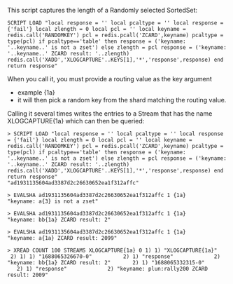 This script captures the length of a Randomly selected SortedSet:

``` 
SCRIPT LOAD "local response = '' local pcaltype = '' local response = {'fail'} local zlength = 0 local pcl = '' local keyname = redis.call('RANDOMKEY') pcl = redis.pcall('ZCARD',keyname) pcaltype = type(pcl) if pcaltype=='table' then response = ('keyname: '..keyname..' is not a zset') else zlength = pcl response = ('keyname: '..keyname..' ZCARD result: '..zlength) redis.call('XADD','XLOGCAPTURE'..KEYS[1],'*','response',response) end return response"
```

When you call it, you must provide a routing value as the key argument
- example {1a}
- it will then pick a random key from the shard matching the routing value.

Calling it several times writes the entries to a Stream that has the name XLOGCAPTURE{1a} which can then be queried:

``` 
> SCRIPT LOAD "local response = '' local pcaltype = '' local response = {'fail'} local zlength = 0 local pcl = '' local keyname = redis.call('RANDOMKEY') pcl = redis.pcall('ZCARD',keyname) pcaltype = type(pcl) if pcaltype=='table' then response = ('keyname: '..keyname..' is not a zset') else zlength = pcl response = ('keyname: '..keyname..' ZCARD result: '..zlength) redis.call('XADD','XLOGCAPTURE'..KEYS[1],'*','response',response) end return response"
"ad1931135604ad3387d2c26630652ea1f312affc" 

> EVALSHA ad1931135604ad3387d2c26630652ea1f312affc 1 {1a} 
"keyname: a{3} is not a zset" 

> EVALSHA ad1931135604ad3387d2c26630652ea1f312affc 1 {1a} 
"keyname: bb{1a} ZCARD result: 2" 

> EVALSHA ad1931135604ad3387d2c26630652ea1f312affc 1 {1a} 
"keyname: a{1a} ZCARD result: 2099"

> XREAD COUNT 100 STREAMS XLOGCAPTURE{1a} 0 1) 1) "XLOGCAPTURE{1a}"    2) 1) 1) "1688065326670-0"          2) 1) "response"             2) "keyname: bb{1a} ZCARD result: 2"       2) 1) "1688065332315-0"          2) 1) "response"             2) "keyname: plun:rally200 ZCARD result: 2009"
```
